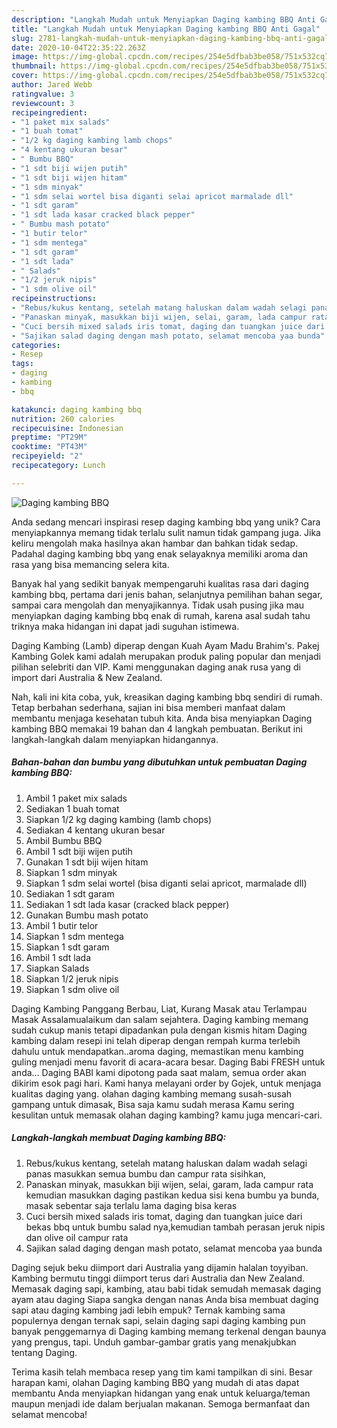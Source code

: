 ```yaml
---
description: "Langkah Mudah untuk Menyiapkan Daging kambing BBQ Anti Gagal"
title: "Langkah Mudah untuk Menyiapkan Daging kambing BBQ Anti Gagal"
slug: 2781-langkah-mudah-untuk-menyiapkan-daging-kambing-bbq-anti-gagal
date: 2020-10-04T22:35:22.263Z
image: https://img-global.cpcdn.com/recipes/254e5dfbab3be058/751x532cq70/daging-kambing-bbq-foto-resep-utama.jpg
thumbnail: https://img-global.cpcdn.com/recipes/254e5dfbab3be058/751x532cq70/daging-kambing-bbq-foto-resep-utama.jpg
cover: https://img-global.cpcdn.com/recipes/254e5dfbab3be058/751x532cq70/daging-kambing-bbq-foto-resep-utama.jpg
author: Jared Webb
ratingvalue: 3
reviewcount: 3
recipeingredient:
- "1 paket mix salads"
- "1 buah tomat"
- "1/2 kg daging kambing lamb chops"
- "4 kentang ukuran besar"
- " Bumbu BBQ"
- "1 sdt biji wijen putih"
- "1 sdt biji wijen hitam"
- "1 sdm minyak"
- "1 sdm selai wortel bisa diganti selai apricot marmalade dll"
- "1 sdt garam"
- "1 sdt lada kasar cracked black pepper"
- " Bumbu mash potato"
- "1 butir telor"
- "1 sdm mentega"
- "1 sdt garam"
- "1 sdt lada"
- " Salads"
- "1/2 jeruk nipis"
- "1 sdm olive oil"
recipeinstructions:
- "Rebus/kukus kentang, setelah matang haluskan dalam wadah selagi panas masukkan semua bumbu dan campur rata sisihkan,"
- "Panaskan minyak, masukkan biji wijen, selai, garam, lada campur rata kemudian masukkan daging pastikan kedua sisi kena bumbu ya bunda, masak sebentar saja terlalu lama daging bisa keras"
- "Cuci bersih mixed salads iris tomat, daging dan tuangkan juice dari bekas bbq untuk bumbu salad nya,kemudian tambah perasan jeruk nipis dan olive oil campur rata"
- "Sajikan salad daging dengan mash potato, selamat mencoba yaa bunda"
categories:
- Resep
tags:
- daging
- kambing
- bbq

katakunci: daging kambing bbq 
nutrition: 260 calories
recipecuisine: Indonesian
preptime: "PT29M"
cooktime: "PT43M"
recipeyield: "2"
recipecategory: Lunch

---
```



![Daging kambing BBQ](https://img-global.cpcdn.com/recipes/254e5dfbab3be058/751x532cq70/daging-kambing-bbq-foto-resep-utama.jpg)

Anda sedang mencari inspirasi resep daging kambing bbq yang unik? Cara menyiapkannya memang tidak terlalu sulit namun tidak gampang juga. Jika keliru mengolah maka hasilnya akan hambar dan bahkan tidak sedap. Padahal daging kambing bbq yang enak selayaknya memiliki aroma dan rasa yang bisa memancing selera kita.

Banyak hal yang sedikit banyak mempengaruhi kualitas rasa dari daging kambing bbq, pertama dari jenis bahan, selanjutnya pemilihan bahan segar, sampai cara mengolah dan menyajikannya. Tidak usah pusing jika mau menyiapkan daging kambing bbq enak di rumah, karena asal sudah tahu triknya maka hidangan ini dapat jadi suguhan istimewa.

Daging Kambing (Lamb) diperap dengan Kuah Ayam Madu Brahim&#39;s. Pakej Kambing Golek kami adalah merupakan produk paling popular dan menjadi pilihan selebriti dan VIP. Kami menggunakan daging anak rusa yang di import dari Australia &amp; New Zealand.


Nah, kali ini kita coba, yuk, kreasikan daging kambing bbq sendiri di rumah. Tetap berbahan sederhana, sajian ini bisa memberi manfaat dalam membantu menjaga kesehatan tubuh kita. Anda bisa menyiapkan Daging kambing BBQ memakai 19 bahan dan 4 langkah pembuatan. Berikut ini langkah-langkah dalam menyiapkan hidangannya.

<!--inarticleads1-->

##### Bahan-bahan dan bumbu yang dibutuhkan untuk pembuatan Daging kambing BBQ:

1. Ambil 1 paket mix salads
1. Sediakan 1 buah tomat
1. Siapkan 1/2 kg daging kambing (lamb chops)
1. Sediakan 4 kentang ukuran besar
1. Ambil  Bumbu BBQ
1. Ambil 1 sdt biji wijen putih
1. Gunakan 1 sdt biji wijen hitam
1. Siapkan 1 sdm minyak
1. Siapkan 1 sdm selai wortel (bisa diganti selai apricot, marmalade dll)
1. Sediakan 1 sdt garam
1. Sediakan 1 sdt lada kasar (cracked black pepper)
1. Gunakan  Bumbu mash potato
1. Ambil 1 butir telor
1. Siapkan 1 sdm mentega
1. Siapkan 1 sdt garam
1. Ambil 1 sdt lada
1. Siapkan  Salads
1. Siapkan 1/2 jeruk nipis
1. Siapkan 1 sdm olive oil


Daging Kambing Panggang Berbau, Liat, Kurang Masak atau Terlampau Masak Assalamualaikum dan salam sejahtera. Daging kambing memang sudah cukup manis tetapi dipadankan pula dengan kismis hitam Daging kambing dalam resepi ini telah diperap dengan rempah kurma terlebih dahulu untuk mendapatkan..aroma daging, memastikan menu kambing guling menjadi menu favorit di acara-acara besar. Daging Babi FRESH untuk anda… Daging BABI kami dipotong pada saat malam, semua order akan dikirim esok pagi hari. Kami hanya melayani order by Gojek, untuk menjaga kualitas daging yang. olahan daging kambing memang susah-susah gampang untuk dimasak, Bisa saja kamu sudah merasa Kamu sering kesulitan untuk memasak olahan daging kambing? kamu juga mencari-cari. 

<!--inarticleads2-->

##### Langkah-langkah membuat Daging kambing BBQ:

1. Rebus/kukus kentang, setelah matang haluskan dalam wadah selagi panas masukkan semua bumbu dan campur rata sisihkan,
1. Panaskan minyak, masukkan biji wijen, selai, garam, lada campur rata kemudian masukkan daging pastikan kedua sisi kena bumbu ya bunda, masak sebentar saja terlalu lama daging bisa keras
1. Cuci bersih mixed salads iris tomat, daging dan tuangkan juice dari bekas bbq untuk bumbu salad nya,kemudian tambah perasan jeruk nipis dan olive oil campur rata
1. Sajikan salad daging dengan mash potato, selamat mencoba yaa bunda


Daging sejuk beku diimport dari Australia yang dijamin halalan toyyiban. Kambing bermutu tinggi diimport terus dari Australia dan New Zealand. Memasak daging sapi, kambing, atau babi tidak semudah memasak daging ayam atau daging Siapa sangka dengan nanas Anda bisa membuat daging sapi atau daging kambing jadi lebih empuk? Ternak kambing sama populernya dengan ternak sapi, selain daging sapi daging kambing pun banyak penggemarnya di Daging kambing memang terkenal dengan baunya yang prengus, tapi. Unduh gambar-gambar gratis yang menakjubkan tentang Daging. 

Terima kasih telah membaca resep yang tim kami tampilkan di sini. Besar harapan kami, olahan Daging kambing BBQ yang mudah di atas dapat membantu Anda menyiapkan hidangan yang enak untuk keluarga/teman maupun menjadi ide dalam berjualan makanan. Semoga bermanfaat dan selamat mencoba!
